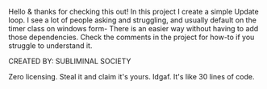 Hello & thanks for checking this out! In this project I create a simple Update loop.
I see a lot of people asking and struggling, and usually default on the timer class on windows form-
There is an easier way without having to add those dependencies.
Check the comments in the project for how-to if you struggle to understand it.

CREATED BY: SUBLIMINAL SOCIETY

Zero licensing. Steal it and claim it's yours. Idgaf. It's like 30 lines of code.
